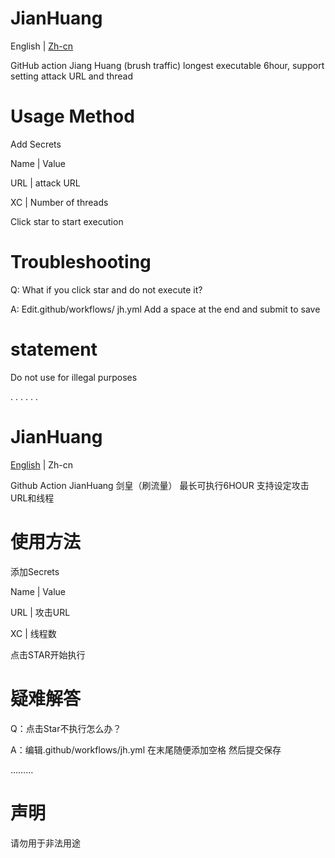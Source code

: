 # JianHuang
English | [Zh-cn](#JianHuang-1)

GitHub action Jiang Huang (brush traffic) longest executable 6hour, support setting attack URL and thread

# Usage Method

Add Secrets

Name   |   Value

URL    |    attack URL

XC     | Number of threads

Click star to start execution

# Troubleshooting

Q: What if you click star and do not execute it?

A: Edit.github/workflows/ jh.yml Add a space at the end and submit to save

# statement

Do not use for illegal purposes

.
. 
. 
. 
. 
. 
# JianHuang
[English](#JianHuang) | Zh-cn

Github Action JianHuang
剑皇（刷流量） 最长可执行6HOUR
支持设定攻击URL和线程


# 使用方法
添加Secrets

Name    |     Value

URL     |     攻击URL

XC      |      线程数

点击STAR开始执行

# 疑难解答
Q：点击Star不执行怎么办？

A：编辑.github/workflows/jh.yml 在末尾随便添加空格 然后提交保存

………

# 声明
请勿用于非法用途
